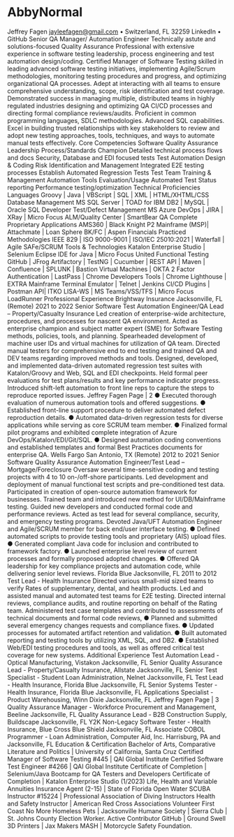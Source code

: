 # AbbyNormal
Jeffrey Fagen jayleefagen@gmail.com • Switzerland, FL 32259
LinkedIn • GitHub
Senior QA Manager/ Automation Engineer
Technically astute and solutions-focused Quality Assurance Professional with extensive experience in software testing leadership,
process engineering and test automation design/coding.
Certified Manager of Software Testing skilled in leading advanced software testing initiatives, implementing Agile/Scrum methodologies,
monitoring testing procedures and progress, and optimizing organizational QA processes. Adept at interacting with all teams to ensure
comprehensive understanding, scope, risk identification and test coverage. Demonstrated success in managing multiple, distributed teams
in highly regulated industries designing and optimizing QA CI/CD processes and directing formal compliance reviews/audits. Proficient in common programming languages, SDLC methodologies. Advanced SQL capabilities. Excel in building trusted relationships with key
stakeholders to review and adopt new testing approaches, tools, techniques, and ways to automate manual tests effectively.
Core Competencies
Software Quality Assurance Leadership
Process/Standards Champion
Detailed technical process flows and docs
Security, Database and EDI focused tests
Test Automation Design & Coding
Risk Identification and Management
Integrated E2E testing processes
Establish Automated Regression Tests
Test Team Training & Management
Automation Tools Evaluation/Usage
Automated Test Status reporting
Performance testing/optimization
Technical Proficiencies
Languages Groovy | Java | VBScript | SQL | XML | HTML/XHTML/CSS
Database Management MS SQL Server | TOAD for IBM DB2 | MySQL | Oracle SQL Developer
Test/Defect Management MS Azure DevOps | JIRA | XRay | Micro Focus ALM/Quality Center | SmartBear QA Complete
Proprietary Applications AMS360 | Black Knight P2 Mainframe (MSP)| Attachmate | Loan Sphere BK/FC | Aspen Financials
Practiced Methodologies IEEE 829 | ISO 9000-9001 | ISO/IEC 25010:2021 | Waterfall | Agile SAFe/SCRUM
Tools & Technologies Katalon Enterprise Studio | Selenium Eclipse IDE for Java | Micro Focus United Functional Testing
GitHub | JFrog Artifactory | TestNG | Cucumber | REST API | Maven | Confluence | SPLUNK | Bastion
Virtual Machines | OKTA 2 Factor Authentication | LastPass | Chrome Developers Tools | Chrome
Lighthouse | EXTRA Mainframe Terminal Emulator | Telnet | Jenkins CI/CD Plugins | Postman API|
ITKO LISA-WS | MS Teams/VSS/TFS | Micro Focus LoadRunner
Professional Experience
Brightway Insurance Jacksonville, FL (Remote) 2021 to 2022
Senior Software Test Automation Engineer/QA Lead – Property/Casualty Insurance
Led creation of enterprise-wide architecture, procedures, and processes for nascent QA environment. Acted as enterprise champion and
subject matter expert (SME) for Software Testing methods, policies, tools, and planning. Spearheaded development of machine user IDs
and virtual machines for utilization of QA team. Directed manual testers for comprehensive end to end testing and trained QA and DEV
teams regarding improved methods and tools. Designed, developed, and implemented data-driven automated regression test suites with
Katalon/Groovy and Web, SQL and EDI checkpoints. Held formal peer evaluations for test plans/results and key performance indicator
progress. Introduced shift-left automation to front line reps to capture the steps to reproduce reported issues.
Jeffrey Fagen Page | 2
● Executed thorough evaluation of numerous automation tools and offered suggestions.
● Established front-line support procedure to deliver automated defect reproduction details.
● Automated data-driven regression tests for diverse applications while serving as core SCRUM team member.
● Finalized formal pilot programs and exhibited complete integration of Azure DevOps/Katalon/EDI/Git/SQL.
● Designed automation coding conventions and established templates and formal Best Practices documents for enterprise QA.
Wells Fargo San Antonio, TX (Remote) 2012 to 2021
Senior Software Quality Assurance Automation Engineer/Test Lead – Mortgage/Foreclosure
Oversaw several time-sensitive coding and testing projects with 4 to 10 on-/off-shore participants. Led development and deployment of
manual functional test scripts and pre-conditioned test data. Participated in creation of open-source automation framework for businesses.
Trained team and introduced new method for UI/DB/Mainframe testing. Guided new developers and conducted formal code and
performance reviews. Acted as test lead for several compliance, security, and emergency testing programs. Devoted Java/UFT Automation
Engineer and Agile/SCRUM member for back end/user interface testing.
● Defined automated scripts to provide testing tools and proprietary (AIS) upload files.
● Generated compliant Java code for inclusion and contributed to framework factory.
● Launched enterprise level review of current processes and formally proposed adopted changes.
● Offered QA leadership for key compliance projects and automation code, while delivering senior level reviews.
Florida Blue Jacksonville, FL 2011 to 2012
Test Lead - Health Insurance
Directed various small-mid sized teams to verify Rates of supplementary, dental, and health products. Led and assisted manual and
automated test teams for E2E testing. Directed internal reviews, compliance audits, and routine reporting on behalf of the Rating team.
Administered test case templates and contributed to assessments of technical documents and formal code reviews,
● Planned and submitted several emergency changes requests and compliance fixes.
● Updated processes for automated artifact retention and validation.
● Built automated reporting and testing tools by utilizing XML, SQL, and DB2.
● Established Web/EDI testing procedures and tools, as well as offered critical test coverage for new systems.
Additional Experience
Test Automation Lead - Optical Manufacturing, Vistakon Jacksonville, FL
Senior Quality Assurance Lead - Property/Casualty Insurance, Allstate Jacksonville, FL
Senior Test Specialist - Student Loan Administration, Nelnet Jacksonville, FL
Test Lead - Health Insurance, Florida Blue Jacksonville, FL
Senior Systems Tester - Health Insurance, Florida Blue Jacksonville, FL
Applications Specialist - Product Warehousing, Winn Dixie Jacksonville, FL
Jeffrey Fagen Page | 3
Quality Assurance Manager - Workforce Procurement and Management, Beeline Jacksonville, FL
Quality Assurance Lead - B2B Construction Supply, Buildscape Jacksonville, FL
Y2K Non-Legacy Software Tester - Health Insurance, Blue Cross Blue Shield Jacksonville, FL
Associate COBOL Programmer - Loan Administration, Computer Aid, Inc. Harrisburg, PA and Jacksonville, FL
Education & Certification
Bachelor of Arts, Comparative Literature and Politics | University of California, Santa Cruz
Certified Manager of Software Testing #445 | QAI Global Institute
Certified Software Test Engineer #4266 | QAI Global Institute
Certificate of Completion | Selenium/Java Bootcamp for QA Testers and Developers
Certificate of Completion | Katalon Enterprise Studio (1/2023)
Life, Health and Variable Annuities Insurance Agent (2-15) | State of Florida
Open Water SCUBA Instructor #15224 | Professional Association of Diving Instructors
Health and Safety Instructor | American Red Cross
Associations
Volunteer
First Coast No More Homeless Pets | Jacksonville Humane Society | Sierra Club | St. Johns County Election Worker.
Active Contributor
GitHub | Ground Swell 3D Printers | Jax Makers MASH | Motorcycle Safety Foundation.
